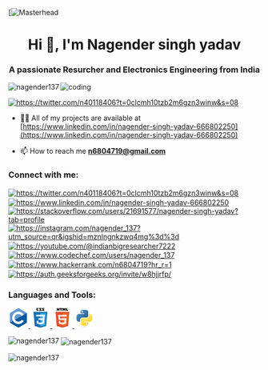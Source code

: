 [![ Masterhead ](https://www.japan-build.jp/content/dam/sitebuilder/rxjp/japan-build/images/en/about/hero_img/02_sbd.jpg/_jcr_content/renditions/original.image_file.1279.400.file/02_sbd.jpg)
<h1 align="center">Hi 👋, I'm Nagender singh yadav</h1>
<h3 align="center">A passionate Resurcher and Electronics Engineering from India</h3>
<img align="right" alt="coding" width="400" src="https://www.iihglobal.com/wp-content/uploads/2019/02/dcsad-1.gif">
<p align="left"> <img src="https://komarev.com/ghpvc/?username=nagender137&label=Profile%20views&color=0e75b6&style=flat" alt="nagender137" /> </p>

<p align="left"> <a href="https://twitter.com/https://twitter.com/n40118406?t=0clcmh10tzb2m6gzn3winw&s=08" target="blank"><img src="https://img.shields.io/twitter/follow/https://twitter.com/n40118406?t=0clcmh10tzb2m6gzn3winw&s=08?logo=twitter&style=for-the-badge" alt="https://twitter.com/n40118406?t=0clcmh10tzb2m6gzn3winw&s=08" /></a> </p>

- 👨‍💻 All of my projects are available at [https://www.linkedin.com/in/nagender-singh-yadav-666802250](https://www.linkedin.com/in/nagender-singh-yadav-666802250)

- 📫 How to reach me **n6804719@gmail.com**

<h3 align="left">Connect with me:</h3>
<p align="left">
<a href="https://twitter.com/https://twitter.com/n40118406?t=0clcmh10tzb2m6gzn3winw&s=08" target="blank"><img align="center" src="https://raw.githubusercontent.com/rahuldkjain/github-profile-readme-generator/master/src/images/icons/Social/twitter.svg" alt="https://twitter.com/n40118406?t=0clcmh10tzb2m6gzn3winw&s=08" height="30" width="40" /></a>
<a href="https://linkedin.com/in/https://www.linkedin.com/in/nagender-singh-yadav-666802250" target="blank"><img align="center" src="https://raw.githubusercontent.com/rahuldkjain/github-profile-readme-generator/master/src/images/icons/Social/linked-in-alt.svg" alt="https://www.linkedin.com/in/nagender-singh-yadav-666802250" height="30" width="40" /></a>
<a href="https://stackoverflow.com/users/https://stackoverflow.com/users/21691577/nagender-singh-yadav?tab=profile" target="blank"><img align="center" src="https://raw.githubusercontent.com/rahuldkjain/github-profile-readme-generator/master/src/images/icons/Social/stack-overflow.svg" alt="https://stackoverflow.com/users/21691577/nagender-singh-yadav?tab=profile" height="30" width="40" /></a>
<a href="https://instagram.com/https://instagram.com/nagender_137?utm_source=qr&igshid=mznlngnkzwq4mg%3d%3d" target="blank"><img align="center" src="https://raw.githubusercontent.com/rahuldkjain/github-profile-readme-generator/master/src/images/icons/Social/instagram.svg" alt="https://instagram.com/nagender_137?utm_source=qr&igshid=mznlngnkzwq4mg%3d%3d" height="30" width="40" /></a>
<a href="https://www.youtube.com/c/https://youtube.com/@indianbigresearcher7222" target="blank"><img align="center" src="https://raw.githubusercontent.com/rahuldkjain/github-profile-readme-generator/master/src/images/icons/Social/youtube.svg" alt="https://youtube.com/@indianbigresearcher7222" height="30" width="40" /></a>
<a href="https://www.codechef.com/users/https://www.codechef.com/users/nagender_137" target="blank"><img align="center" src="https://cdn.jsdelivr.net/npm/simple-icons@3.1.0/icons/codechef.svg" alt="https://www.codechef.com/users/nagender_137" height="30" width="40" /></a>
<a href="https://www.hackerrank.com/https://www.hackerrank.com/n6804719?hr_r=1" target="blank"><img align="center" src="https://raw.githubusercontent.com/rahuldkjain/github-profile-readme-generator/master/src/images/icons/Social/hackerrank.svg" alt="https://www.hackerrank.com/n6804719?hr_r=1" height="30" width="40" /></a>
<a href="https://auth.geeksforgeeks.org/user/https://auth.geeksforgeeks.org/invite/w8hjjrfp/" target="blank"><img align="center" src="https://raw.githubusercontent.com/rahuldkjain/github-profile-readme-generator/master/src/images/icons/Social/geeks-for-geeks.svg" alt="https://auth.geeksforgeeks.org/invite/w8hjjrfp/" height="30" width="40" /></a>
</p>

<h3 align="left">Languages and Tools:</h3>
<p align="left"> <a href="https://www.cprogramming.com/" target="_blank" rel="noreferrer"> <img src="https://raw.githubusercontent.com/devicons/devicon/master/icons/c/c-original.svg" alt="c" width="40" height="40"/> </a> <a href="https://www.w3schools.com/css/" target="_blank" rel="noreferrer"> <img src="https://raw.githubusercontent.com/devicons/devicon/master/icons/css3/css3-original-wordmark.svg" alt="css3" width="40" height="40"/> </a> <a href="https://www.w3.org/html/" target="_blank" rel="noreferrer"> <img src="https://raw.githubusercontent.com/devicons/devicon/master/icons/html5/html5-original-wordmark.svg" alt="html5" width="40" height="40"/> </a> <a href="https://www.python.org" target="_blank" rel="noreferrer"> <img src="https://raw.githubusercontent.com/devicons/devicon/master/icons/python/python-original.svg" alt="python" width="40" height="40"/> </a> </p>

<p><img align="left" src="https://github-readme-stats.vercel.app/api/top-langs?username=nagender137&show_icons=true&locale=en&layout=compact" alt="nagender137" /></p>

<p>&nbsp;<img align="center" src="https://github-readme-stats.vercel.app/api?username=nagender137&show_icons=true&locale=en" alt="nagender137" /></p>

<p><img align="center" src="https://github-readme-streak-stats.herokuapp.com/?user=nagender137&" alt="nagender137" /></p>

